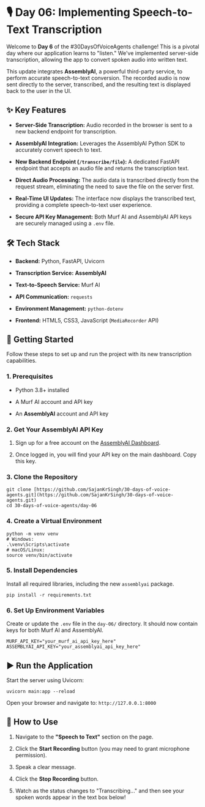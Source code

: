 # 🎙️ Day 06: Implementing Speech-to-Text Transcription

Welcome to **Day 6** of the #30DaysOfVoiceAgents challenge! This is a pivotal day where our application learns to "listen." We've implemented server-side transcription, allowing the app to convert spoken audio into written text.

This update integrates **AssemblyAI**, a powerful third-party service, to perform accurate speech-to-text conversion. The recorded audio is now sent directly to the server, transcribed, and the resulting text is displayed back to the user in the UI.



## ✨ Key Features

* **Server-Side Transcription:** Audio recorded in the browser is sent to a new backend endpoint for transcription.

* **AssemblyAI Integration:** Leverages the AssemblyAI Python SDK to accurately convert speech to text.

* **New Backend Endpoint (`/transcribe/file`):** A dedicated FastAPI endpoint that accepts an audio file and returns the transcription text.

* **Direct Audio Processing:** The audio data is transcribed directly from the request stream, eliminating the need to save the file on the server first.

* **Real-Time UI Updates:** The interface now displays the transcribed text, providing a complete speech-to-text user experience.

* **Secure API Key Management:** Both Murf AI and AssemblyAI API keys are securely managed using a `.env` file.

## 🛠️ Tech Stack

* **Backend:** Python, FastAPI, Uvicorn

* **Transcription Service:** **AssemblyAI**

* **Text-to-Speech Service:** Murf AI

* **API Communication:** `requests`

* **Environment Management:** `python-dotenv`

* **Frontend:** HTML5, CSS3, JavaScript (`MediaRecorder` API)

## 🚀 Getting Started

Follow these steps to set up and run the project with its new transcription capabilities.

### 1. Prerequisites

* Python 3.8+ installed

* A Murf AI account and API key

* An **AssemblyAI** account and API key

### 2. Get Your AssemblyAI API Key

1. Sign up for a free account on the [AssemblyAI Dashboard](https://www.assemblyai.com/dashboard/signup).

2. Once logged in, you will find your API key on the main dashboard. Copy this key.

### 3. Clone the Repository

```
git clone [https://github.com/SajanKrSingh/30-days-of-voice-agents.git](https://github.com/SajanKrSingh/30-days-of-voice-agents.git)
cd 30-days-of-voice-agents/day-06

```

### 4. Create a Virtual Environment

```
python -m venv venv
# Windows:
.\venv\Scripts\activate
# macOS/Linux:
source venv/bin/activate

```

### 5. Install Dependencies

Install all required libraries, including the new `assemblyai` package.

```
pip install -r requirements.txt

```

### 6. Set Up Environment Variables

Create or update the `.env` file in the `day-06/` directory. It should now contain keys for both Murf AI and AssemblyAI.

```
MURF_API_KEY="your_murf_ai_api_key_here"
ASSEMBLYAI_API_KEY="your_assemblyai_api_key_here"

```

## ▶️ Run the Application

Start the server using Uvicorn:

```
uvicorn main:app --reload

```

Open your browser and navigate to:
`http://127.0.0.1:8000`

## 🧪 How to Use

1. Navigate to the **"Speech to Text"** section on the page.

2. Click the **Start Recording** button (you may need to grant microphone permission).

3. Speak a clear message.

4. Click the **Stop Recording** button.

5. Watch as the status changes to "Transcribing..." and then see your spoken words appear in the text box below!
